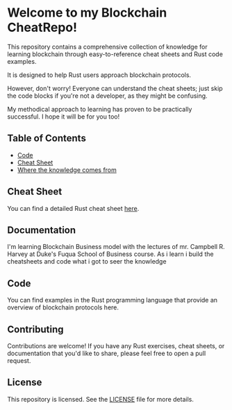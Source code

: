 # Welcome to my Blockchain CheatRepo!

This repository contains a comprehensive collection of knowledge for learning blockchain through easy-to-reference cheat sheets and Rust code examples. 

It is designed to help Rust users approach blockchain protocols. 

However, don't worry! Everyone can understand the cheat sheets; just skip the code blocks if you're not a developer, as they might be confusing.

My methodical approach to learning has proven to be practically successful. I hope it will be for you too!


## Table of Contents

- [Code](#Code)
- [Cheat Sheet](#cheat-sheet)
- [Where the knowledge comes from](#documentation)


## Cheat Sheet

You can find a detailed Rust cheat sheet [here](./cheat_sheets).

## Documentation

I'm learning Blockchain Business model with the lectures of mr. Campbell R. Harvey at Duke's Fuqua School of Business course.
As i learn i build the cheatsheets and code what i got to seer the knowledge

## Code

You can find examples in the Rust programming language that provide an overview of blockchain protocols here.

## Contributing

Contributions are welcome! If you have any Rust exercises, cheat sheets, or documentation that you'd like to share, please feel free to open a pull request.

## License

This repository is licensed. See the [LICENSE](./LICENSE) file for more details.
